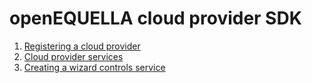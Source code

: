 # openEQUELLA cloud provider SDK

1. [Registering a cloud provider](doc/registration.md)
2. [Cloud provider services](doc/services.md)
3. [Creating a wizard controls service](doc/controls.md)

